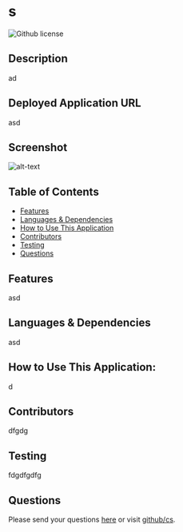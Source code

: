 # s 
  ![Github license](https://img.shields.io/badge/license-MIT,APACHE2.0,Boost1.0,MPL2.0,BSD2,BSD3,none-blue.svg)
  ## Description
  ad
  ## Deployed Application URL
  asd
  ## Screenshot
  ![alt-text](asd)
  ## Table of Contents
  * [Features](#features)
  * [Languages & Dependencies](#languagesanddependencies)
  * [How to Use This Application](#HowtoUseThisApplication)
  * [Contributors](#contributors)
  * [Testing](#testing)
  * [Questions](#questions)
  ## Features
  asd
  ## Languages & Dependencies
  asd
  ## How to Use This Application:
  d
  ## Contributors
  dfgdg
  ## Testing
  fdgdfgdfg
  ## Questions
  Please send your questions [here](mailto:ac?subject=[GitHub]%20Dev%20Connect) or visit [github/cs](https://github.com/cs).
  